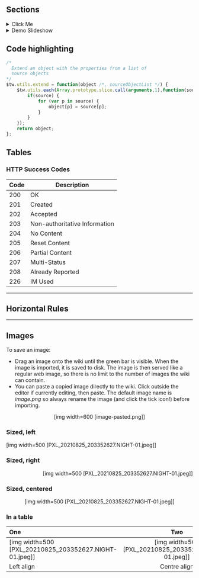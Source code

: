 ## Sections
<details><summary>Click Me</summary>
{{Lorem ipsum}}
</details>

<details><summary>Demo Slideshow</summary>
{{Demo Slideshow}}
</details>

## Code highlighting
```javascript
/*
  Extend an object with the properties from a list of
  source objects
*/
$tw.utils.extend = function(object /*, sourceObjectList */) {
    $tw.utils.each(Array.prototype.slice.call(arguments,1),function(source) {
        if(source) {
            for (var p in source) {
                object[p] = source[p];
            }
        }
    });
    return object;
};
```

## Tables

### HTTP Success Codes

|Code|Description|
|----|-----------|
|200| OK|
|201| Created|
|202| Accepted|
|203| Non-authoritative Information|
|204| No Content|
|205| Reset Content|
|206| Partial Content|
|207| Multi-Status|
|208| Already Reported|
|226| IM Used|

---
## Horizontal Rules
---

## Images

To save an image:

- Drag an image onto the wiki until the green bar is visible. When the image is imported, it is saved to disk. The image is then served like a regular web image, so there is no limit to the number of images the wiki can contain.
- You can paste a copied image directly to the wiki. Click outside the editor if currently editing, then paste. The default image name is *image.png* so always rename the image (and click the tick icon!) before importing.

<div align=center>[img width=600 [image-pasted.png]]</div>

### Sized, left
[img width=500 [PXL_20210825_203352627.NIGHT-01.jpeg]]

### Sized, right
<div align=right>
[img width=500 [PXL_20210825_203352627.NIGHT-01.jpeg]]
</div>

### Sized, centered
<div align=center>[img width=500 [PXL_20210825_203352627.NIGHT-01.jpeg]]</div>

### In a table
|One|Two|Three|
|:--|:-:|--:|
|[img width=500 [PXL_20210825_203352627.NIGHT-01.jpeg]]|[img width=500 [PXL_20210825_203352627.NIGHT-01.jpeg]]|[img width=500 [PXL_20210825_203352627.NIGHT-01.jpeg]]|
|Left align|Centre align|Right align|
